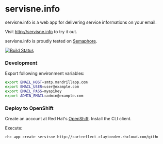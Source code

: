 servisne.info
=============

servisne.info is a web app for delivering service informations on your email.

Visit http://servisne.info to try it out.

servisne.info is proudly tested on [Semaphore](https://semaphoreapp.com/strika/servisne-info).

[![Build
Status](https://semaphoreapp.com/api/v1/projects/f451e93c-2dfe-4f5e-bc2f-1b481f9cab9c/196908/badge.png)](https://semaphoreapp.com)

### Development

Export following environment variables:

```bash
export EMAIL_HOST=smtp.mandrillapp.com
export EMAIL_USER=user@example.com
export EMAIL_PASS=myapikey
export ADMIN_EMAIL=admin@example.com
```

### Deploy to OpenShift

Create an account at Red Hat's [OpenShift](https://openshift.redhat.com). Install the CLI client.

Execute:
```bash
rhc app create servisne http://cartreflect-claytondev.rhcloud.com/github/openshift-cartridges/clojure-cartridge --from-code https://github.com/strika/servisne.info.git
```
